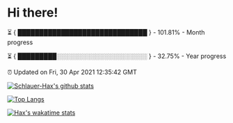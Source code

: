 # Hi there!

⏳ { ██████████████████████████████ } - 101.81% - Month progress

⏳ { █████████░░░░░░░░░░░░░░░░░░░░░ } - 32.75% - Year progress

⏰ Updated on Fri, 30 Apr 2021 12:35:42 GMT


[![Schlauer-Hax's github stats](https://github-readme-stats.vercel.app/api?username=Schlauer-Hax&show_icons=true&theme=dark&count_private=true)](https://github.com/Schlauer-Hax)


[![Top Langs](https://github-readme-stats.vercel.app/api/top-langs/?username=Schlauer-Hax&layout=compact&theme=dark)](https://github.com/Schlauer-Hax?tab=repositories)


[![Hax's wakatime stats](https://github-readme-stats.vercel.app/api/wakatime?username=Hax&theme=dark)](https://wakatime.com/@Hax)

